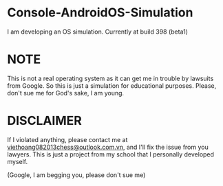 # Console-AndroidOS-Simulation
I am developing an OS simulation. Currently at build 398 (beta1)

# NOTE
This is not a real operating system as it can get me in trouble by lawsuits from Google.
So this is just a simulation for educational purposes.
Please, don't sue me for God's sake, I am young.

# DISCLAIMER
If I violated anything, please contact me at viethoang082013chess@outlook.com.vn, and I'll fix the issue from you lawyers.
This is just a project from my school that I personally developed myself.

(Google, I am begging you, please don't sue me)

